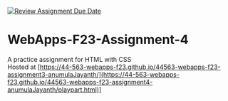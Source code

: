 [![Review Assignment Due Date](https://classroom.github.com/assets/deadline-readme-button-24ddc0f5d75046c5622901739e7c5dd533143b0c8e959d652212380cedb1ea36.svg)](https://classroom.github.com/a/4tKarLeg)
# WebApps-F23-Assignment-4
A practice assignment for HTML with CSS<br>
Hosted at [https://44-563-webapps-f23.github.io/44563-webapps-f23-assignment3-anumulaJayanth/](https://44-563-webapps-f23.github.io/44563-webapps-f23-assignment4-anumulaJayanth/playpart.html)]
